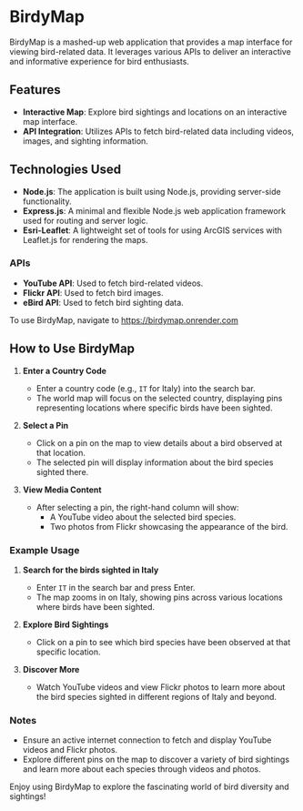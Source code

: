 # BirdyMap

BirdyMap is a mashed-up web application that provides a map interface for viewing bird-related data. It leverages various APIs to deliver an interactive and informative experience for bird enthusiasts.

## Features

- **Interactive Map**: Explore bird sightings and locations on an interactive map interface.
- **API Integration**: Utilizes APIs to fetch bird-related data including videos, images, and sighting information.


## Technologies Used

- **Node.js**: The application is built using Node.js, providing server-side functionality.
- **Express.js**: A minimal and flexible Node.js web application framework used for routing and server logic.
- **Esri-Leaflet**: A lightweight set of tools for using ArcGIS services with Leaflet.js for rendering the maps.

### APIs

- **YouTube API**: Used to fetch bird-related videos.
- **Flickr API**: Used to fetch bird images.
- **eBird API**: Used to fetch bird sighting data.

To use BirdyMap, navigate to  https://birdymap.onrender.com

## How to Use BirdyMap

1. **Enter a Country Code**
   - Enter a country code (e.g., `IT` for Italy) into the search bar.
   - The world map will focus on the selected country, displaying pins representing locations where specific birds have been sighted.

2. **Select a Pin**
   - Click on a pin on the map to view details about a bird observed at that location.
   - The selected pin will display information about the bird species sighted there.

3. **View Media Content**
   - After selecting a pin, the right-hand column will show:
     - A YouTube video about the selected bird species.
     - Two photos from Flickr showcasing the appearance of the bird.

### Example Usage

1. **Search for the birds sighted in Italy**
   - Enter `IT` in the search bar and press Enter.
   - The map zooms in on Italy, showing pins across various locations where birds have been sighted.

2. **Explore Bird Sightings**
   - Click on a pin to see which bird species have been observed at that specific location.

3. **Discover More**
   - Watch YouTube videos and view Flickr photos to learn more about the bird species sighted in different regions of Italy and beyond.

### Notes

- Ensure an active internet connection to fetch and display YouTube videos and Flickr photos.
- Explore different pins on the map to discover a variety of bird sightings and learn more about each species through videos and photos.

Enjoy using BirdyMap to explore the fascinating world of bird diversity and sightings!
